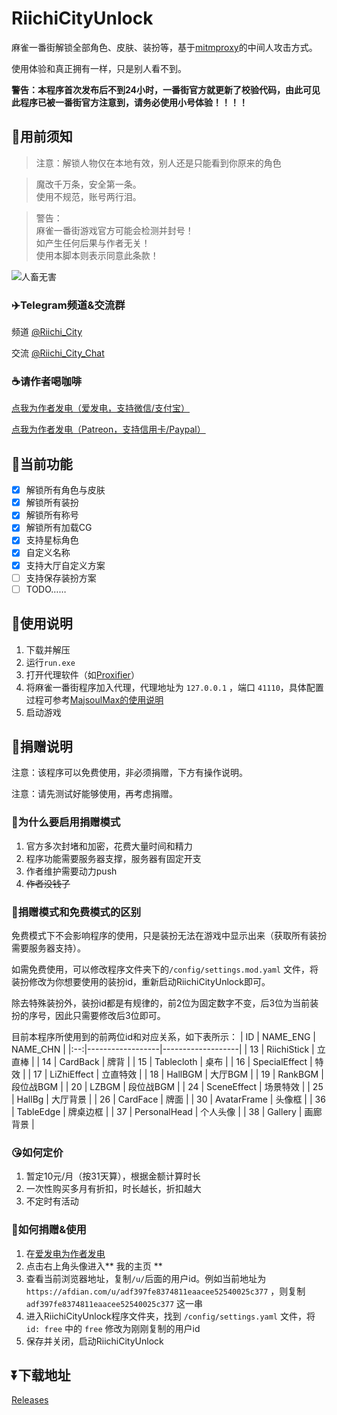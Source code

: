 # RiichiCityUnlock
麻雀一番街解锁全部角色、皮肤、装扮等，基于[mitmproxy](https://github.com/mitmproxy/mitmproxy)的中间人攻击方式。

使用体验和真正拥有一样，只是别人看不到。

**警告：本程序首次发布后不到24小时，一番街官方就更新了校验代码，由此可见此程序已被一番街官方注意到，请务必使用小号体验！！！！**

## 📢用前须知
> 注意：解锁人物仅在本地有效，别人还是只能看到你原来的角色  
  
> 魔改千万条，安全第一条。<br />使用不规范，账号两行泪。
  
> 警告：<br />麻雀一番街游戏官方可能会检测并封号！<br />如产生任何后果与作者无关！<br />使用本脚本则表示同意此条款！

![人畜无害](https://hbimg.huaban.com/fbf520dd2ff8b5c1ca40b6bab6279ceeb498533a86c07-80kWzq_fw658)  

### ✈️Telegram频道&交流群
频道 [@Riichi_City](https://t.me/Riichi_City)

交流 [@Riichi_City_Chat](https://t.me/Riichi_City_Chat)

### ☕请作者喝咖啡
[点我为作者发电（爱发电，支持微信/支付宝）](https://afdian.com/a/Avenshy)

[点我为作者发电（Patreon，支持信用卡/Paypal）](https://patreon.com/Avenshy)

## 🥰当前功能
- [x] 解锁所有角色与皮肤
- [x] 解锁所有装扮
- [x] 解锁所有称号
- [x] 解锁所有加载CG
- [x] 支持星标角色
- [x] 自定义名称
- [x] 支持大厅自定义方案
- [ ] 支持保存装扮方案
- [ ] TODO……

## 🧐使用说明
1. 下载并解压
2. 运行`run.exe`
3. 打开代理软件（如[Proxifier](https://www.proxifier.com/)）
4. 将麻雀一番街程序加入代理，代理地址为 `127.0.0.1` ，端口 `41110`，具体配置过程可参考[MajsoulMax的使用说明](https://github.com/Avenshy/MajsoulMax?tab=readme-ov-file#%E4%BD%BF%E7%94%A8%E8%AF%B4%E6%98%8E)
5. 启动游戏

## 💸捐赠说明
注意：该程序可以免费使用，非必须捐赠，下方有操作说明。

注意：请先测试好能够使用，再考虑捐赠。

### 💢为什么要启用捐赠模式
1. 官方多次封堵和加密，花费大量时间和精力
2. 程序功能需要服务器支撑，服务器有固定开支
3. 作者维护需要动力push
4. ~~作者没钱了~~
   
### 🤗捐赠模式和免费模式的区别
免费模式下不会影响程序的使用，只是装扮无法在游戏中显示出来（获取所有装扮需要服务器支持）。

如需免费使用，可以修改程序文件夹下的`/config/settings.mod.yaml` 文件，将装扮修改为你想要使用的装扮id，重新启动RiichiCityUnlock即可。

除去特殊装扮外，装扮id都是有规律的，前2位为固定数字不变，后3位为当前装扮的序号，因此只需要修改后3位即可。

目前本程序所使用到的前两位id和对应关系，如下表所示：
| ID | NAME_ENG        | NAME_CHN          |
|:--:|------------------|-------------------|
| 13 | RiichiStick     | 立直棒            |
| 14 | CardBack        | 牌背              |
| 15 | Tablecloth      | 桌布              |
| 16 | SpecialEffect   | 特效              |
| 17 | LiZhiEffect     | 立直特效          |
| 18 | HallBGM         | 大厅BGM           |
| 19 | RankBGM         | 段位战BGM         |
| 20 | LZBGM           | 段位战BGM         |
| 24 | SceneEffect     | 场景特效          |
| 25 | HallBg          | 大厅背景          |
| 26 | CardFace        | 牌面             |
| 30 | AvatarFrame     | 头像框            |
| 36 | TableEdge       | 牌桌边框          |
| 37 | PersonalHead    | 个人头像          |
| 38 | Gallery         | 画廊背景          |

### 😘如何定价
1. 暂定10元/月（按31天算），根据金额计算时长
2. 一次性购买多月有折扣，时长越长，折扣越大
3. 不定时有活动

### 🤔如何捐赠&使用
1. 在[爱发电为作者发电](https://afdian.com/a/Avenshy)
2. 点击右上角头像进入** 我的主页 **
3. 查看当前浏览器地址，复制`/u/`后面的用户id。例如当前地址为 `https://afdian.com/u/adf397fe8374811eaacee52540025c377` ，则复制 `adf397fe8374811eaacee52540025c377` 这一串
4. 进入RiichiCityUnlock程序文件夹，找到 `/config/settings.yaml` 文件，将 `id: free` 中的 `free` 修改为刚刚复制的用户id
5. 保存并关闭，启动RiichiCityUnlock

## ⏬下载地址
[Releases](https://github.com/Avenshy/RiichiCityUnlock/releases/latest) 

